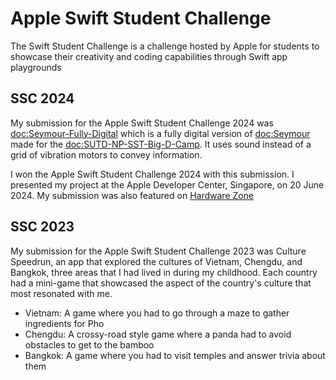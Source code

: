 # Apple Swift Student Challenge

The Swift Student Challenge is a challenge hosted by Apple for students to showcase their creativity and coding capabilities through Swift app playgrounds

## SSC 2024

My submission for the Apple Swift Student Challenge 2024 was <doc:Seymour-Fully-Digital> which is a fully digital version 
of <doc:Seymour> made for the <doc:SUTD-NP-SST-Big-D-Camp>. It uses sound instead of a grid of vibration motors to convey 
information.

I won the Apple Swift Student Challenge 2024 with this submission. I presented my project at the Apple Developer Center,
Singapore, on 20 June 2024. My submission was also featured on 
[Hardware Zone](https://www.hardwarezone.com.sg/feature-apple-swift-student-challenge-interview-twice-champion-kai-seymour)

## SSC 2023
My submission for the Apple Swift Student Challenge 2023 was Culture Speedrun, an app that explored the cultures of Vietnam,
Chengdu, and Bangkok, three areas that I had lived in during my childhood. Each country had a mini-game that showcased the 
aspect of the country's culture that most resonated with me.
- Vietnam: A game where you had to go through a maze to gather ingredients for Pho
- Chengdu: A crossy-road style game where a panda had to avoid obstacles to get to the bamboo
- Bangkok: A game where you had to visit temples and answer trivia about them

